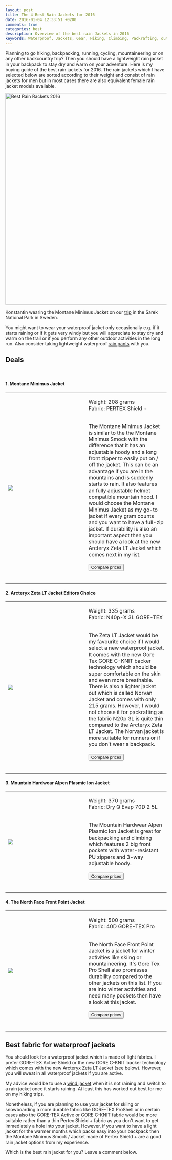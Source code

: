 ```yaml
---
layout: post
title: The 4 Best Rain Jackets for 2016
date: 2016-01-04 12:33:51 +0200
comments: true
categories: best
description: Overview of the best rain Jackets in 2016
keywords: Waterproof, Jackets, Gear, Hiking, Climbing, Packrafting, outdoors
--- 
```

Planning to go hiking, backpacking, running, cycling, mountaineering or on any other backcountry trip? Then you should have a lightweight rain jacket in your backpack to stay dry and warm on your adventure. Here is my buying guide of the best rain jackets for 2016. The rain jackets which I have selected below are sorted according to their weight and consist of rain jackets for men but in most cases there are also equivalent female rain jacket models available.

<a href="https://www.flickr.com/photos/90204224@N07/9606341414" title="Best Rain Jackets 2016"><img src="https://c2.staticflickr.com/4/3715/9606341414_1446e73767_o.jpg" width="992" height="661" alt="Best Rain Rackets 2016"></a>

Konstantin wearing the Montane Minimus Jacket on our [trip][1] in the Sarek National Park in Sweden.

<!--more-->

You might want to wear your waterproof jacket only occasionally e.g. if it starts raining or if it gets very windy but you will appreciate to stay dry and warm on the trail or if you perform any other outdoor activities in the long run.  Also consider taking lightweight waterproof [rain pants][2] with you.

## Deals
<div class="row">
  <div class="col-sm-12">
<center>
 <script type="text/javascript" src="http://classic.avantlink.com/api.php?affiliate_id=125311&module=ProductSearch&output=js&website_id=150351&search_term=rain jacket men AND the north face OR rain jacket men AND Columbia OR rain jacket men AND Westcomb OR rain jacket men AND Mountain Hardwear OR rain jacket men AND Montane OR rain jacket men AND Berghaus OR rain jacket men AND Rab&search_advanced_syntax=1&merchant_ids=10008%7C10060%7C11741%7C10913%7C11243%7C10785%7C10086%7C13273%7C10083%7C10248%7C10049%7C10921%7C10279%7C10345%7C10593%7C10337%7C10943&search_on_sale_only=1&search_on_sale_level=20&search_results_layout=list&search_results_fields=Product+Name%7CSale+Price%7CPrice+Discount+Percent&search_results_count=8&search_results_sort_order=Sale+Price"></script>
</center>
  </div>
</div>
<br>

<div class="alert alert-success"><h4>1. Montane Minimus Jacket </h4></div>
<div class="table-responsive">
<table><tr><td width="50%">
<a rel="nofollow" href="http://www.amazon.com/gp/product/B004SPCZW4/ref=as_li_tl?ie=UTF8&camp=1789&creative=9325&creativeASIN=B004SPCZW4&linkCode=as2&tag=hikeve-20&linkId=XQWBWNDOOIDSRSSU"><img border="0" src="http://ws-na.amazon-adsystem.com/widgets/q?_encoding=UTF8&ASIN=B004SPCZW4&Format=_SL250_&ID=AsinImage&MarketPlace=US&ServiceVersion=20070822&WS=1&tag=hikeve-20" ></a><img src="http://ir-na.amazon-adsystem.com/e/ir?t=hikeve-20&l=as2&o=1&a=B004SPCZW4" width="1" height="1" border="0" alt="" style="border:none !important; margin:0px !important;" /></td><td>

Weight: 208 grams <br>
Fabric:  PERTEX Shield +<br><br>

The Montane Minimus Jacket is similar to the the Montane Minimus Smock with the difference that it has an adjustable hoody and a long front zipper to easily put on / off the jacket. This can be an advantage if you are in the mountains and is suddenly starts to rain. It also features an fully adjustable helmet compatible mountain hood. I would choose the Montane Minimus Jacket as my go-to jacket if every gram counts and you want to have a full-zip jacket. If durability is also an important aspect then you should have a look at the new Arcteryx Zeta LT Jacket which comes next in my list.
<br><br>
<a href="http://www.hikeventures.com/deals/#montane+minimus+jacket"><button class="btn btn-danger">Compare prices</button></a><br><br>
</td></tr></table></div>

<div class="alert alert-success"><h4>2. Arcteryx Zeta LT Jacket <span class="label label-danger">Editors Choice</span></h4></div>
<div class="table-responsive">
<table><tr><td width="50%">
<a rel="nofollow" href="http://www.amazon.com/gp/product/B00Q837B50/ref=as_li_tl?ie=UTF8&camp=1789&creative=9325&creativeASIN=B00Q837B50&linkCode=as2&tag=hikeve-20&linkId=Z43W3DTANP74O3MC"><img border="0" src="http://ws-na.amazon-adsystem.com/widgets/q?_encoding=UTF8&ASIN=B00Q837B50&Format=_SL250_&ID=AsinImage&MarketPlace=US&ServiceVersion=20070822&WS=1&tag=hikeve-20" ></a><img src="http://ir-na.amazon-adsystem.com/e/ir?t=hikeve-20&l=as2&o=1&a=B00Q837B50" width="1" height="1" border="0" alt="" style="border:none !important; margin:0px !important;" />
</td><td>

Weight: 335 grams<br>
Fabric: N40p-X 3L GORE-TEX<br><br>

The Zeta LT Jacket would be my favourite choice if I would select a new waterproof jacket. It comes with the new Gore Tex GORE C-KNIT backer technology which should be super comfortable on the skin and even more breathable. There is also a lighter jacket out which is called Norvan Jacket and comes with only 215 grams. However, I would not choose it for packrafting as the fabric N20p 3L is quite thin compared to the Arcteryx Zeta LT Jacket. The Norvan jacket is more suitable for runners or if you don't wear a backpack.
<br><br>
<a href="http://www.hikeventures.com/deals/#Arcteryx+zeta"><button class="btn btn-danger">Compare prices</button></a><br><br>
</td></tr></table></div>

<div class="alert alert-success"><h4>3. Mountain Hardwear Alpen Plasmic Ion Jacket</h4></div>
<div class="table-responsive">
<table><tr><td width="50%">
<a rel="nofollow" href="http://www.amazon.com/gp/product/B00Q1VAO2Q/ref=as_li_tl?ie=UTF8&camp=1789&creative=9325&creativeASIN=B00Q1VAO2Q&linkCode=as2&tag=hikeve-20&linkId=CM4HJ5KQQFGYA5KI"><img border="0" src="http://ws-na.amazon-adsystem.com/widgets/q?_encoding=UTF8&ASIN=B00Q1VAO2Q&Format=_SL250_&ID=AsinImage&MarketPlace=US&ServiceVersion=20070822&WS=1&tag=hikeve-20" ></a><img src="http://ir-na.amazon-adsystem.com/e/ir?t=hikeve-20&l=as2&o=1&a=B00Q1VAO2Q" width="1" height="1" border="0" alt="" style="border:none !important; margin:0px !important;" /></td><td>

Weight: 370 grams<br>
Fabric: Dry Q Evap 70D 2 5L<br><br>

The Mountain Hardwear Alpen Plasmic Ion Jacket is great for backpacking and climbing which features 2 big front pockets with water-resistant PU zippers and 3-way adjustable hoody.
<br><br>
<a href="http://www.hikeventures.com/deals/#alpen+plasmic+ion+jacket"><button class="btn btn-danger">Compare prices</button></a><br><br>
</td></tr></table></div>

<div class="alert alert-success"><h4>4. The North Face Front Point Jacket</h4></div>
<div class="table-responsive">
<table><tr><td width="50%">
<a rel="nofollow" href="http://www.amazon.com/gp/product/B00PJ5IMGK/ref=as_li_tl?ie=UTF8&camp=1789&creative=9325&creativeASIN=B00PJ5IMGK&linkCode=as2&tag=hikeve-20&linkId=2UHGRWCJNT7FATT3"><img border="0" src="http://ws-na.amazon-adsystem.com/widgets/q?_encoding=UTF8&ASIN=B00PJ5IMGK&Format=_SL250_&ID=AsinImage&MarketPlace=US&ServiceVersion=20070822&WS=1&tag=hikeve-20" ></a><img src="http://ir-na.amazon-adsystem.com/e/ir?t=hikeve-20&l=as2&o=1&a=B00PJ5IMGK" width="1" height="1" border="0" alt="" style="border:none !important; margin:0px !important;" />
</td><td>

Weight: 500 grams<br>
Fabric: 40D GORE-TEX Pro<br><br>

The North Face Front Point Jacket is a jacket for winter activities like skiing or mountaineering. It's Gore Tex Pro Shell also promisses durability compared to the other jackets on this list. If you are into winter activities and need many pockets then have a look at this jacket.
<br><br>
<a href="http://www.hikeventures.com/deals/#front+point+jacket"><button class="btn btn-danger">Compare prices</button></a><br><br>
</td></tr></table></div>

## Best fabric for waterproof jackets
You should look for a waterproof jacket which is made of light fabrics. I prefer GORE-TEX Active Shield or the new GORE C-KNIT backer technology which comes with the new Arcteryx Zeta LT Jacket (see below). However, you will sweat in all waterproof jackets if you are active.

My advice would be to use a [wind jacket][4] when it is not raining and switch to a rain jacket once it starts raining. At least this has worked out best for me on my hiking trips. 

Nonetheless, if you are planning to use your jacket for skiing or snowboarding a more durable fabric like GORE-TEX ProShell or in certain cases also the GORE-TEX Active or GORE C-KNIT fabric would be more suitable rather than a thin Pertex Shield + fabric as you don't want to get immediately a hole into your jacket. However, if you want to have a light jacket for the warmer months which packs easy into your backpack then the Montane Minimus Smock / Jacket made of Pertex Shield + are a good rain jacket options from my experience.

Which is the best rain jacket for you? Leave a comment below.

[1]:	http://hikeventures.com/hiking-and-packrafting-in-sarek-day-1/
[2]:	http://www.hikeventures.com/best-rain-pants/
[3]:	http://www.hikeventures.com/deals/
[4]:	http://www.hikeventures.com/best-windjackets/

